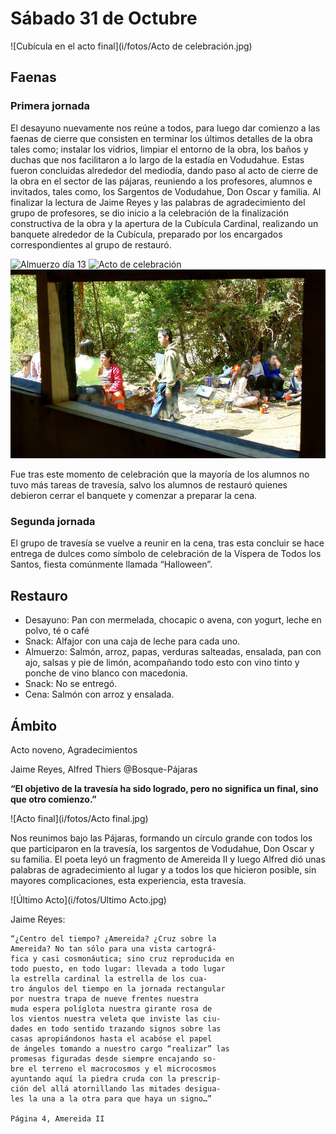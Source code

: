 # Sábado 31 de Octubre
![Cubícula en el acto final](i/fotos/Acto de celebración.jpg)

## Faenas

### Primera jornada

El desayuno nuevamente nos reúne a todos, para luego dar comienzo a las faenas de cierre que consisten en terminar los últimos detalles de la obra tales como; instalar los vidrios, limpiar el entorno de la obra, los baños y duchas que nos facilitaron a lo largo de la estadía en Vodudahue. Estas fueron concluidas alrededor del mediodía, dando paso al acto de cierre de la obra en el sector de las pájaras, reuniendo a los profesores, alumnos e invitados, tales como, los Sargentos de Vodudahue, Don Oscar y familia. Al finalizar la lectura de Jaime Reyes y las palabras de agradecimiento del grupo de profesores, se dio inicio a la celebración de la finalización constructiva de la obra y la apertura de la Cubícula Cardinal, realizando un banquete alrededor de la Cubícula, preparado por los encargados correspondientes al grupo de restauró.

![Almuerzo día 13](i/fotos/Celebración2.jpg)
![Acto de celebración](i/fotos/Celebración.jpg)
![Almuerzo celebración](i/fotos/Almuerzo.jpg)

Fue tras este momento de celebración que la mayoría de los alumnos no tuvo más tareas de travesía, salvo los alumnos de restauró quienes debieron cerrar el banquete y comenzar a preparar la cena.


### Segunda jornada

El grupo de travesía se vuelve a reunir en la cena, tras esta concluir se hace entrega de dulces como símbolo de celebración de la Víspera de Todos los Santos, fiesta comúnmente llamada “Halloween”.

## Restauro
- Desayuno: Pan con mermelada, chocapic o avena, con yogurt, leche en polvo, té o café
- Snack: Alfajor con una caja de leche para cada uno.
- Almuerzo:  Salmón, arroz, papas, verduras salteadas, ensalada, pan con ajo, salsas y pie de limón, acompañando todo esto con vino tinto y ponche de vino blanco con macedonia.
- Snack: No se entregó.
- Cena: Salmón con arroz y ensalada.

## Ámbito

Acto noveno, Agradecimientos

Jaime Reyes, Alfred Thiers @Bosque-Pájaras

**“El objetivo de la travesía ha sido logrado, pero no significa un final, sino que otro comienzo.”**

![Acto final](i/fotos/Acto final.jpg)

Nos reunimos bajo las Pájaras, formando un círculo grande con todos los que participaron en la travesía, los sargentos de Vodudahue, Don Oscar y su familia. El poeta leyó un fragmento de Amereida II y luego Alfred dió unas palabras de agradecimiento al lugar y a todos los que hicieron posible, sin mayores complicaciones, esta experiencia, esta travesía.

![Último Acto](i/fotos/Ultimo Acto.jpg)

Jaime Reyes: 

    “¿Centro del tiempo? ¿Amereida? ¿Cruz sobre la
    Amereida? No tan sólo para una vista cartográ-
    fica y casi cosmonáutica; sino cruz reproducida en
    todo puesto, en todo lugar: llevada a todo lugar
    la estrella cardinal la estrella de los cua-
    tro ángulos del tiempo en la jornada rectangular
    por nuestra trapa de nueve frentes nuestra
    muda espera políglota nuestra girante rosa de
    los vientos nuestra veleta que inviste las ciu-
    dades en todo sentido trazando signos sobre las
    casas apropiándonos hasta el acabóse el papel
    de ángeles tomando a nuestro cargo “realizar” las
    promesas figuradas desde siempre encajando so-
    bre el terreno el macrocosmos y el microcosmos
    ayuntando aquí la piedra cruda con la prescrip-
    ción del allá atornillando las mitades desigua-
    les la una a la otra para que haya un signo…”
    
    Página 4, Amereida II


